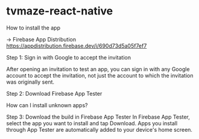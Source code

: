 # tvmaze-react-native

How to install the app

-> Firebase App Distribution
https://appdistribution.firebase.dev/i/690d73d5a05f7ef7

Step 1: Sign in with Google to accept the invitation

After opening an invitation to test an app, you can sign in with any Google account to accept the invitation, not just the account to which the invitation was originally sent.

Step 2: Download Firebase App Tester

How can I install unknown apps?

Step 3: Download the build in Firebase App Tester
In Firebase App Tester, select the app you want to install and tap Download. Apps you install through App Tester are automatically added to your device's home screen.
